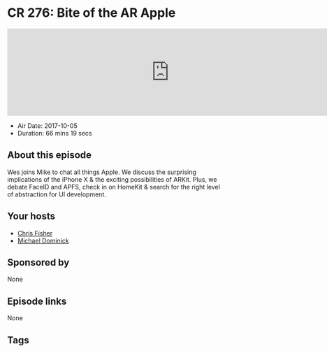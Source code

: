 # CR 276: Bite of the AR Apple

<iframe src="https://player.fireside.fm/v2/MLf2ZzhC+Hx-M9GvE?theme=dark" width="740" height="200" frameborder="0" scrolling="no"></iframe>

* Air Date: 2017-10-05
* Duration: 66 mins 19 secs

## About this episode

Wes joins Mike to chat all things Apple. We discuss the surprising implications of the iPhone X & the exciting possibilities of ARKit. Plus, we debate FaceID and APFS, check in on HomeKit & search for the right level of abstraction for UI development. 

## Your hosts
* [Chris Fisher](https://coder.show/hosts/chrislas)
* [Michael Dominick](https://coder.show/hosts/michael)

## Sponsored by

None



## Episode links

None



## Tags

